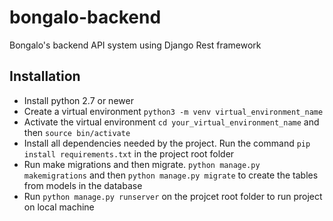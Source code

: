 # bongalo-backend

Bongalo's backend API system using Django Rest framework

## Installation
  * Install python 2.7 or newer
  * Create a virtual environment `python3 -m venv virtual_environment_name`
  * Activate the virtual environment `cd your_virtual_environment_name` and then `source bin/activate`
  * Install all dependencies needed by the project. Run the command `pip install requirements.txt` in the project root folder
  * Run make migrations and then migrate. `python manage.py makemigrations` and then `python manage.py migrate` to create the tables from models in the database
  * Run `python manage.py runserver` on the projcet root folder to run project on local machine
  
